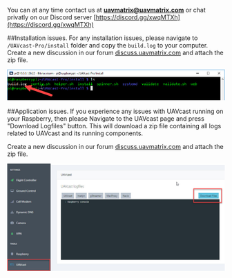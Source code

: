 
You can at any time contact us at **uavmatrix@uavmatrix.com** or chat privatly on our Discord server [https://discord.gg/xwqMTXh](https://discord.gg/xwqMTXh)

##Installation issues.
For any installation issues, please navigate to ``/UAVcast-Pro/install`` folder and copy the ``build.log`` to your computer.
Create a new discussion in our forum [discuss.uavmatrix.com](https://discuss.uavmatrix.com) and attach the zip file.

![logfiles](images/install-logfile.jpg)


##Application issues.
If you experience any issues with UAVcast running on your Raspberry, then please Navigate to the UAVcast page and 
press "Download Logfiles" button. This will download a zip file containing all logs related to UAVcast and its running components.

Create a new discussion in our forum [discuss.uavmatrix.com](https://discuss.uavmatrix.com) and attach the zip file.

![logfiles](images/logfiles-download.jpg)